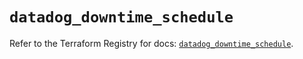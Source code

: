 # `datadog_downtime_schedule`

Refer to the Terraform Registry for docs: [`datadog_downtime_schedule`](https://registry.terraform.io/providers/datadog/datadog/3.57.0/docs/resources/downtime_schedule).
